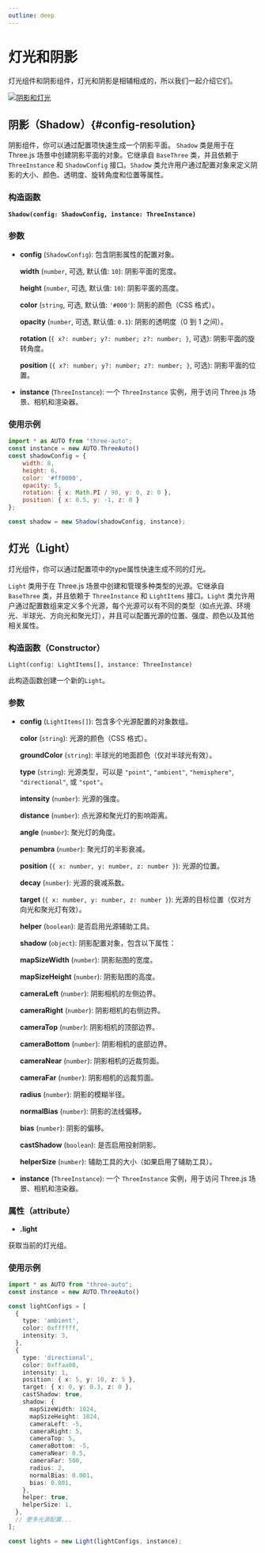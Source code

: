 ```yaml
---
outline: deep
---
```

# 灯光和阴影

灯光组件和阴影组件，灯光和阴影是相辅相成的，所以我们一起介绍它们。

[![阴影和灯光](https://img.picgo.net/2024/11/07/tutieshi_640x295_10s24d588c40e8c6e6d.gif)](https://github.com/flowers-10/three-auto/blob/main/packages/examples/src/shadow.ts)

## 阴影（Shadow）{#config-resolution}
阴影组件，你可以通过配置项快速生成一个阴影平面。
`Shadow` 类是用于在 Three.js 场景中创建阴影平面的对象。它继承自 `BaseThree` 类，并且依赖于 `ThreeInstance` 和 `ShadowConfig` 接口。`Shadow` 类允许用户通过配置对象来定义阴影的大小、颜色、透明度、旋转角度和位置等属性。

### 构造函数
**`Shadow(config: ShadowConfig, instance: ThreeInstance)`**

### 参数
- **config** (`ShadowConfig`): 包含阴影属性的配置对象。

     **width** (`number`, 可选, 默认值: `10`): 阴影平面的宽度。

     **height** (`number`, 可选, 默认值: `10`): 阴影平面的高度。

     **color** (`string`, 可选, 默认值: `'#000'`): 阴影的颜色（CSS 格式）。

     **opacity** (`number`, 可选, 默认值: `0.1`): 阴影的透明度（0 到 1 之间）。

     **rotation** (`{ x?: number; y?: number; z?: number; }`, 可选): 阴影平面的旋转角度。

     **position** (`{ x?: number; y?: number; z?: number; }`, 可选): 阴影平面的位置。

- **instance** (`ThreeInstance`): 一个 `ThreeInstance` 实例，用于访问 Three.js 场景、相机和渲染器。

### 使用示例
```javascript
import * as AUTO from "three-auto";
const instance = new AUTO.ThreeAuto()
const shadowConfig = {
    width: 8,
    height: 6,
    color: '#ff0000',
    opacity: 5,
    rotation: { x: Math.PI / 90, y: 0, z: 0 },
    position: { x: 0.5, y: -1, z: 0 }
};

const shadow = new Shadow(shadowConfig, instance);
```

## 灯光（Light）
灯光组件，你可以通过配置项中的type属性快速生成不同的灯光。

`Light` 类用于在 Three.js 场景中创建和管理多种类型的光源。它继承自 `BaseThree` 类，并且依赖于 `ThreeInstance` 和 `LightItems` 接口。`Light` 类允许用户通过配置数组来定义多个光源，每个光源可以有不同的类型（如点光源、环境光、半球光、方向光和聚光灯），并且可以配置光源的位置、强度、颜色以及其他相关属性。

### 构造函数（Constructor）
`Light(config: LightItems[], instance: ThreeInstance)`

此构造函数创建一个新的`Light`。

### 参数
- **config** (`LightItems[]`): 包含多个光源配置的对象数组。

  **color** (`string`): 光源的颜色（CSS 格式）。

  **groundColor** (`string`): 半球光的地面颜色（仅对半球光有效）。

  **type** (`string`): 光源类型，可以是 `"point"`, `"ambient"`, `"hemisphere"`, `"directional"`, 或 `"spot"`。

  **intensity** (`number`): 光源的强度。

  **distance** (`number`): 点光源和聚光灯的影响距离。
  
  **angle** (`number`): 聚光灯的角度。

  **penumbra** (`number`): 聚光灯的半影衰减。

  **position** (`{ x: number, y: number, z: number }`): 光源的位置。
  
  **decay** (`number`): 光源的衰减系数。
  
  **target** (`{ x: number, y: number, z: number }`): 光源的目标位置（仅对方向光和聚光灯有效）。
  
  **helper** (`boolean`): 是否启用光源辅助工具。
  
  **shadow** (`object`): 阴影配置对象，包含以下属性：
  
  **mapSizeWidth** (`number`): 阴影贴图的宽度。
  
  **mapSizeHeight** (`number`): 阴影贴图的高度。
  
  **cameraLeft** (`number`): 阴影相机的左侧边界。
  
  **cameraRight** (`number`): 阴影相机的右侧边界。
  
  **cameraTop** (`number`): 阴影相机的顶部边界。
  
  **cameraBottom** (`number`): 阴影相机的底部边界。
  
  **cameraNear** (`number`): 阴影相机的近裁剪面。
  
  **cameraFar** (`number`): 阴影相机的远裁剪面。
  
  **radius** (`number`): 阴影的模糊半径。
  
  **normalBias** (`number`): 阴影的法线偏移。
  
  **bias** (`number`): 阴影的偏移。
  
  **castShadow** (`boolean`): 是否启用投射阴影。

  **helperSize** (`number`): 辅助工具的大小（如果启用了辅助工具）。
- **instance** (`ThreeInstance`): 一个 `ThreeInstance` 实例，用于访问 Three.js 场景、相机和渲染器。

### 属性（attribute）

-  **.light**

获取当前的灯光组。

### 使用示例
```typescript
import * as AUTO from "three-auto";
const instance = new AUTO.ThreeAuto()

const lightConfigs = [
  {
    type: 'ambient',
    color: 0xffffff,
    intensity: 3,
  },
  {
    type: 'directional',
    color: 0xffaa00,
    intensity: 1,
    position: { x: 5, y: 10, z: 5 },
    target: { x: 0, y: 0.3, z: 0 },
    castShadow: true,
    shadow: {
      mapSizeWidth: 1024,
      mapSizeHeight: 1024,
      cameraLeft: -5,
      cameraRight: 5,
      cameraTop: 5,
      cameraBottom: -5,
      cameraNear: 0.5,
      cameraFar: 500,
      radius: 2,
      normalBias: 0.001,
      bias: 0.001,
    },
    helper: true,
    helperSize: 1,
  },
  // 更多光源配置...
];

const lights = new Light(lightConfigs, instance);
```



